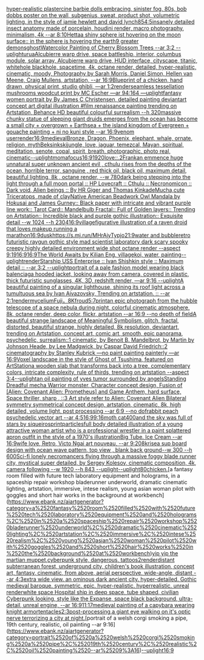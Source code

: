 [hyper-realistic plastercine barbie dolls embracing, sinister fog, 80s,  bob dobbs poster on the wall, subgenius, sweat, product shot, volumetric lighting, in the style of jamie hewlett and david lynch](https://www.ebank.nz/aiartgenerator?category=hyper-realistic%2520plastercine%2520barbie%2520dolls%2520embracing%2C%2520sinister%2520fog%2C%252080s%2C%2520%2520bob%2520dobbs%2520poster%2520on%2520the%2520wall%2C%2520subgenius%2C%2520sweat%2C%2520product%2520shot%2C%2520volumetric%2520lighting%2C%2520in%2520the%2520style%2520of%2520jamie%2520hewlett%2520and%2520david%2520lynch)[85](https://www.ebank.nz/aiartgenerator?category=85)[4:5](https://www.ebank.nz/aiartgenerator?category=4%3A5)[insanely detailed insect anatomy made of porcelain, houdini render, macro photography,  minimalism, 4k --ar 8:10](https://www.ebank.nz/aiartgenerator?category=insanely%2520detailed%2520insect%2520anatomy%2520made%2520of%2520porcelain%2C%2520houdini%2520render%2C%2520macro%2520photography%2C%2520%2520minimalism%2C%25204k%2520--ar%25208%3A10)[Hetta](https://www.ebank.nz/aiartgenerator?category=Hetta)[a shiny sphere ist hovering on the moon surface:: in the sphere is hovering the earth](https://www.ebank.nz/aiartgenerator?category=a%2520shiny%2520sphere%2520ist%2520hovering%2520on%2520the%2520moon%2520surface%3A%3A%2520in%2520the%2520sphere%2520is%2520hovering%2520the%2520earth)[9 greater demons](https://www.ebank.nz/aiartgenerator?category=9%2520greater%2520demons)[ghost](https://www.ebank.nz/aiartgenerator?category=ghost)[Watercolor Painting of Cherry Blossom Trees --ar 3:2 --uplight](https://www.ebank.nz/aiartgenerator?category=Watercolor%2520Painting%2520of%2520Cherry%2520Blossom%2520Trees%2520--ar%25203%3A2%2520--uplight)[urua](https://www.ebank.nz/aiartgenerator?category=urua)[Alcubierre warp drive, space battleship, interior, columbus module, solar array, Alcubierre warp drive, HUD interface, cityscape, titanic, whitehole blackhole, spacetime, 4k, octane render, detailed, hyper-realistic, cinematic, moody, Photography by Sarah Morris, Daniel Simon, Hellen van Meene, Craig Mullens, artstation, --ar 16:9](https://www.ebank.nz/aiartgenerator?category=Alcubierre%2520warp%2520drive%2C%2520space%2520battleship%2C%2520interior%2C%2520columbus%2520module%2C%2520solar%2520array%2C%2520Alcubierre%2520warp%2520drive%2C%2520HUD%2520interface%2C%2520cityscape%2C%2520titanic%2C%2520whitehole%2520blackhole%2C%2520spacetime%2C%25204k%2C%2520octane%2520render%2C%2520detailed%2C%2520hyper-realistic%2C%2520cinematic%2C%2520moody%2C%2520Photography%2520by%2520Sarah%2520Morris%2C%2520Daniel%2520Simon%2C%2520Hellen%2520van%2520Meene%2C%2520Craig%2520Mullens%2C%2520artstation%2C%2520--ar%252016%3A9)[Blueprint of a chicken, hand drawn, physical print, studio ghibli, —ar 1:2](https://www.ebank.nz/aiartgenerator?category=Blueprint%2520of%2520a%2520chicken%2C%2520hand%2520drawn%2C%2520physical%2520print%2C%2520studio%2520ghibli%2C%2520%E2%80%94ar%25201%3A2)[render](https://www.ebank.nz/aiartgenerator?category=render)[seamless tessellation mushrooms woodcut print by MC Escher —ar 94:164 —uplight](https://www.ebank.nz/aiartgenerator?category=seamless%2520tessellation%2520mushrooms%2520woodcut%2520print%2520by%2520MC%2520Escher%2520%E2%80%94ar%252094%3A164%2520%E2%80%94uplight)[fantasy women portrait by By James C Christensen, detailed painting deviantart concept art digital illustration #film renaissance painting trending on Artstation, Behance HD beautiful colourful surrealism --h 320](https://www.ebank.nz/aiartgenerator?category=fantasy%2520women%2520portrait%2520by%2520By%2520James%2520C%2520Christensen%2C%2520detailed%2520painting%2520deviantart%2520concept%2520art%2520digital%2520illustration%2520%23film%2520renaissance%2520painting%2520trending%2520on%2520Artstation%2C%2520Behance%2520HD%2520beautiful%2520colourful%2520surrealism%2520--h%2520320)[massive chunky statue of sleeping giant druids emerges from the ocean has become a small city + overgrown + Earthsea + the island kingdom of Evergreen + gouache painting + ni no kuni style --ar 16:9](https://www.ebank.nz/aiartgenerator?category=massive%2520chunky%2520statue%2520of%2520sleeping%2520giant%2520druids%2520emerges%2520from%2520the%2520ocean%2520has%2520become%2520a%2520small%2520city%2520%2B%2520overgrown%2520%2B%2520Earthsea%2520%2B%2520the%2520island%2520kingdom%2520of%2520Evergreen%2520%2B%2520gouache%2520painting%2520%2B%2520ni%2520no%2520kuni%2520style%2520--ar%252016%3A9)[venom user](https://www.ebank.nz/aiartgenerator?category=venom%2520user)[render](https://www.ebank.nz/aiartgenerator?category=render)[16:9](https://www.ebank.nz/aiartgenerator?category=16%3A9)[medieval](https://www.ebank.nz/aiartgenerator?category=medieval)[Bronze, Dragon, Phoenix, elephant, whale, ornate, religion, myth](https://www.ebank.nz/aiartgenerator?category=Bronze%2C%2520Dragon%2C%2520Phoenix%2C%2520elephant%2C%2520whale%2C%2520ornate%2C%2520religion%2C%2520myth)[Beksinkski](https://www.ebank.nz/aiartgenerator?category=Beksinkski)[jungle, love, jaguar, temezcal, Mayan, spiritual, meditation, senote, copal, spirit, breath, photographic, photo real, cinematic](https://www.ebank.nz/aiartgenerator?category=jungle%2C%2520love%2C%2520jaguar%2C%2520temezcal%2C%2520Mayan%2C%2520spiritual%2C%2520meditation%2C%2520senote%2C%2520copal%2C%2520spirit%2C%2520breath%2C%2520photographic%2C%2520photo%2520real%2C%2520cinematic)[--uplight](https://www.ebank.nz/aiartgenerator?category=--uplight)[moma](https://www.ebank.nz/aiartgenerator?category=moma)[focus](https://www.ebank.nz/aiartgenerator?category=focus)[16:9](https://www.ebank.nz/aiartgenerator?category=16%3A9)[1920](https://www.ebank.nz/aiartgenerator?category=1920)[love::.2](https://www.ebank.nz/aiartgenerator?category=love%3A%3A.2)[Frank](https://www.ebank.nz/aiartgenerator?category=Frank)[an emmence  huge unnatural super unknown ancient evil , cthulu  rises from the depths of the ocean, horrible terror,  sanguine , red thick oil, black oil,  maximum detail, beautiful lighting,  8k , octane render, --w 780](https://www.ebank.nz/aiartgenerator?category=an%2520emmence%2520%2520huge%2520unnatural%2520super%2520unknown%2520ancient%2520evil%2520%2C%2520cthulu%2520%2520rises%2520from%2520the%2520depths%2520of%2520the%2520ocean%2C%2520horrible%2520terror%2C%2520%2520sanguine%2520%2C%2520red%2520thick%2520oil%2C%2520black%2520oil%2C%2520%2520maximum%2520detail%2C%2520beautiful%2520lighting%2C%2520%25208k%2520%2C%2520octane%2520render%2C%2520--w%2520780)[dark being stepping into the light through a full moon portal :: HP Lovecraft :: Cthulu :: Necronomicon :: Dark void, Alien beings :: By HR Giger and Thomas Kinkade](https://www.ebank.nz/aiartgenerator?category=dark%2520being%2520stepping%2520into%2520the%2520light%2520through%2520a%2520full%2520moon%2520portal%2520%3A%3A%2520HP%2520Lovecraft%2520%3A%3A%2520Cthulu%2520%3A%3A%2520Necronomicon%2520%3A%3A%2520Dark%2520void%2C%2520Alien%2520beings%2520%3A%3A%2520By%2520HR%2520Giger%2520and%2520Thomas%2520Kinkade)[Mucha,](https://www.ebank.nz/aiartgenerator?category=Mucha%2C)[cute Triceratops ,made of clay](https://www.ebank.nz/aiartgenerator?category=cute%2520Triceratops%2520%2Cmade%2520of%2520clay)[Native American Beadwork Owl Mandala by Hokusai and James Gurney:: Black paper with intricate and vibrant purple line work:: Tarot Card:: Mandelbulb Fractal:: Full of Golden layers:: Trending on Artstation:: Incredible black and purple gothic illustration:: Exquisite detail --w 1024 --h 2304](https://www.ebank.nz/aiartgenerator?category=Native%2520American%2520Beadwork%2520Owl%2520Mandala%2520by%2520Hokusai%2520and%2520James%2520Gurney%3A%3A%2520Black%2520paper%2520with%2520intricate%2520and%2520vibrant%2520purple%2520line%2520work%3A%3A%2520Tarot%2520Card%3A%3A%2520Mandelbulb%2520Fractal%3A%3A%2520Full%2520of%2520Golden%2520layers%3A%3A%2520Trending%2520on%2520Artstation%3A%3A%2520Incredible%2520black%2520and%2520purple%2520gothic%2520illustration%3A%3A%2520Exquisite%2520detail%2520--w%25201024%2520--h%25202304)[16:9](https://www.ebank.nz/aiartgenerator?category=16%3A9)[village](https://www.ebank.nz/aiartgenerator?category=village)[figurative illustration of a raven droid that loves makeup running a marathon](https://www.ebank.nz/aiartgenerator?category=figurative%2520illustration%2520of%2520a%2520raven%2520droid%2520that%2520loves%2520makeup%2520running%2520a%2520marathon)[16:9](https://www.ebank.nz/aiartgenerator?category=16%3A9)[dusk](https://www.ebank.nz/aiartgenerator?category=dusk)[<https://s.mj.run/MHrAjyTypjo>](https://www.ebank.nz/aiartgenerator?category=%3Chttps%3A//s.mj.run/MHrAjyTypjo%3E)[21:9](https://www.ebank.nz/aiartgenerator?category=21%3A9)[water and bubble](https://www.ebank.nz/aiartgenerator?category=water%2520and%2520bubble)[retro futuristic raygun gothic style mad scientist laboratory dark scary spooky creepy highly detailed environment wide shot octane render --aspect 9:19](https://www.ebank.nz/aiartgenerator?category=retro%2520futuristic%2520raygun%2520gothic%2520style%2520mad%2520scientist%2520laboratory%2520dark%2520scary%2520spooky%2520creepy%2520highly%2520detailed%2520environment%2520wide%2520shot%2520octane%2520render%2520--aspect%25209%3A19)[16:9](https://www.ebank.nz/aiartgenerator?category=16%3A9)[16:9](https://www.ebank.nz/aiartgenerator?category=16%3A9)[The World Awaits by Kilian Eng, village](https://www.ebank.nz/aiartgenerator?category=The%2520World%2520Awaits%2520by%2520Kilian%2520Eng%2C%2520village)[koi, water, painting](https://www.ebank.nz/aiartgenerator?category=koi%2C%2520water%2C%2520painting)[--uplight](https://www.ebank.nz/aiartgenerator?category=--uplight)[render](https://www.ebank.nz/aiartgenerator?category=render)[Starship USS Enterprise :: Ivan Shishkin style :: Maximum detail :: --ar 3:2 --uplight](https://www.ebank.nz/aiartgenerator?category=Starship%2520USS%2520Enterprise%2520%3A%3A%2520Ivan%2520Shishkin%2520style%2520%3A%3A%2520Maximum%2520detail%2520%3A%3A%2520--ar%25203%3A2%2520--uplight)[portrait of a pale fashion model wearing black balenciaga hooded jacket, looking away from camera, covered in plastic, thick futuristic sunglasses, 4K, 3D, redshift render, —ar 9:16 --uplight](https://www.ebank.nz/aiartgenerator?category=portrait%2520of%2520a%2520pale%2520fashion%2520model%2520wearing%2520black%2520balenciaga%2520hooded%2520jacket%2C%2520looking%2520away%2520from%2520camera%2C%2520covered%2520in%2520plastic%2C%2520thick%2520futuristic%2520sunglasses%2C%25204K%2C%25203D%2C%2520redshift%2520render%2C%2520%E2%80%94ar%25209%3A16%2520--uplight)[A beautiful painting of a singular lighthouse, shining its roof light across a tumultuous sea by Ivan Aivazovsky, Trending on artstation. :: --ar 2:1](https://www.ebank.nz/aiartgenerator?category=A%2520beautiful%2520painting%2520of%2520a%2520singular%2520lighthouse%2C%2520shining%2520its%2520roof%2520light%2520across%2520a%2520tumultuous%2520sea%2520by%2520Ivan%2520Aivazovsky%2C%2520Trending%2520on%2520artstation.%2520%3A%3A%2520--ar%25202%3A1)[render](https://www.ebank.nz/aiartgenerator?category=render)[mycelium](https://www.ebank.nz/aiartgenerator?category=mycelium)[Fuji，8K](https://www.ebank.nz/aiartgenerator?category=Fuji%EF%BC%8C8K)[froud](https://www.ebank.nz/aiartgenerator?category=froud)[5:7](https://www.ebank.nz/aiartgenerator?category=5%3A7)[print](https://www.ebank.nz/aiartgenerator?category=print)[an epic photograph from the hubble telescope of a space nebula during night, colorful cinematic atmosphere, 8k, octane render, deep color, flickr, artstation --ar 16:9 --no depth of field](https://www.ebank.nz/aiartgenerator?category=an%2520epic%2520photograph%2520from%2520the%2520hubble%2520telescope%2520of%2520a%2520space%2520nebula%2520during%2520night%2C%2520colorful%2520cinematic%2520atmosphere%2C%25208k%2C%2520octane%2520render%2C%2520deep%2520color%2C%2520flickr%2C%2520artstation%2520--ar%252016%3A9%2520--no%2520depth%2520of%2520field)[A beautiful strange landscape of Meaningful Symbolism, glitch, fractal, distorted, beautiful strange, highly detailed, 8k resolution, deviantart, trending on Artstation, concept art, comic art, smooth,  epic panorama, psychedelic, surrealism::1 cinematic, by Benoit B. Mandelbrot, by Martin by Johnson Heade, by Lee Madgwick, by Caspar David Friedrich::2 cinematography by Stanley Kubrick —no paint painting painterly —ar 16:9](https://www.ebank.nz/aiartgenerator?category=A%2520beautiful%2520strange%2520landscape%2520of%2520Meaningful%2520Symbolism%2C%2520glitch%2C%2520fractal%2C%2520distorted%2C%2520beautiful%2520strange%2C%2520highly%2520detailed%2C%25208k%2520resolution%2C%2520deviantart%2C%2520trending%2520on%2520Artstation%2C%2520concept%2520art%2C%2520comic%2520art%2C%2520smooth%2C%2520%2520epic%2520panorama%2C%2520psychedelic%2C%2520surrealism%3A%3A1%2520cinematic%2C%2520by%2520Benoit%2520B.%2520Mandelbrot%2C%2520by%2520Martin%2520by%2520Johnson%2520Heade%2C%2520by%2520Lee%2520Madgwick%2C%2520by%2520Caspar%2520David%2520Friedrich%3A%3A2%2520cinematography%2520by%2520Stanley%2520Kubrick%2520%E2%80%94no%2520paint%2520painting%2520painterly%2520%E2%80%94ar%252016%3A9)[Voxel landscape in the style of Ghost of Tsushima, featured on ArtStation](https://www.ebank.nz/aiartgenerator?category=Voxel%2520landscape%2520in%2520the%2520style%2520of%2520Ghost%2520of%2520Tsushima%2C%2520featured%2520on%2520ArtStation)[a wooden slab that transforms back into a tree, complementary colors, intricate complexity, rule of thirds, trending on artstation --aspect 3:4](https://www.ebank.nz/aiartgenerator?category=a%2520wooden%2520slab%2520that%2520transforms%2520back%2520into%2520a%2520tree%2C%2520complementary%2520colors%2C%2520intricate%2520complexity%2C%2520rule%2520of%2520thirds%2C%2520trending%2520on%2520artstation%2520--aspect%25203%3A4)[--uplight](https://www.ebank.nz/aiartgenerator?category=--uplight)[an oil painting of yves tumor surrounded by angels](https://www.ebank.nz/aiartgenerator?category=an%2520oil%2520painting%2520of%2520yves%2520tumor%2520surrounded%2520by%2520angels)[Standing Dreadful mecha Warrior monster, Character concept design, Fusion of [Alien: Covenant Alien: Prometheus] and Game Anthem, hard surface, Space thriller, sharp , ::3  Art style refer to Alien: Covenant Alien   Bilateral symmetry       symmetrical   concept design,  artstation, cinematic,  8k, high detailed,  volume light,  post processing    --ar 6:9   --no dof](https://www.ebank.nz/aiartgenerator?category=Standing%2520Dreadful%2520mecha%2520Warrior%2520monster%2C%2520Character%2520concept%2520design%2C%2520Fusion%2520of%2520%5BAlien%3A%2520Covenant%2520Alien%3A%2520Prometheus%5D%2520and%2520Game%2520Anthem%2C%2520hard%2520surface%2C%2520Space%2520thriller%2C%2520sharp%2520%2C%2520%3A%3A3%2520%2520Art%2520style%2520refer%2520to%2520Alien%3A%2520Covenant%2520Alien%2520%2520%2520Bilateral%2520symmetry%2520%2520%2520%2520%2520%2520%2520symmetrical%2520%2520%2520concept%2520design%2C%2520%2520artstation%2C%2520cinematic%2C%2520%25208k%2C%2520high%2520detailed%2C%2520%2520volume%2520light%2C%2520%2520post%2520processing%2520%2520%2520%2520--ar%25206%3A9%2520%2520%2520--no%2520dof)[rabbit peach psychedelic vector art --ar 4:5](https://www.ebank.nz/aiartgenerator?category=rabbit%2520peach%2520psychedelic%2520vector%2520art%2520--ar%25204%3A5)[16:9](https://www.ebank.nz/aiartgenerator?category=16%3A9)[9:16](https://www.ebank.nz/aiartgenerator?category=9%3A16)[moth cat](https://www.ebank.nz/aiartgenerator?category=moth%2520cat)[400](https://www.ebank.nz/aiartgenerator?category=400)[and the sky was full of stars by siqueiros](https://www.ebank.nz/aiartgenerator?category=and%2520the%2520sky%2520was%2520full%2520of%2520stars%2520by%2520siqueiros)[print](https://www.ebank.nz/aiartgenerator?category=print)[particles](https://www.ebank.nz/aiartgenerator?category=particles)[full body detailed illustration of a young attractive woman artist who is a professional wrestler in a paint splattered apron outfit in the style of a 1970's illustration](https://www.ebank.nz/aiartgenerator?category=full%2520body%2520detailed%2520illustration%2520of%2520a%2520young%2520attractive%2520woman%2520artist%2520who%2520is%2520a%2520professional%2520wrestler%2520in%2520a%2520paint%2520splattered%2520apron%2520outfit%2520in%2520the%2520style%2520of%2520a%25201970%27s%2520illustration)[Big Tube. Ice Cream --ar 16:9](https://www.ebank.nz/aiartgenerator?category=Big%2520Tube.%2520Ice%2520Cream%2520--ar%252016%3A9)[wife love, Retro, Victo Ngai art nouveau,  --ar 9:20](https://www.ebank.nz/aiartgenerator?category=wife%2520love%2C%2520Retro%2C%2520Victo%2520Ngai%2520art%2520nouveau%2C%2520%2520--ar%25209%3A20)[8k](https://www.ebank.nz/aiartgenerator?category=8k)[rise](https://www.ebank.nz/aiartgenerator?category=rise)[a sup board design with ocean wave pattern, top view , blank back ground--w 300 --h 600](https://www.ebank.nz/aiartgenerator?category=a%2520sup%2520board%2520design%2520with%2520ocean%2520wave%2520pattern%2C%2520top%2520view%2520%2C%2520blank%2520back%2520ground--w%2520300%2520--h%2520600)[Sci-fi lonely necromancers flying through a massive foggy blade runner city, mystical super detailed, by Sergey Kolesov, cinematic composition, 4k, camera following --w 1920 --h 843 --uplight](https://www.ebank.nz/aiartgenerator?category=Sci-fi%2520lonely%2520necromancers%2520flying%2520through%2520a%2520massive%2520foggy%2520blade%2520runner%2520city%2C%2520mystical%2520super%2520detailed%2C%2520by%2520Sergey%2520Kolesov%2C%2520cinematic%2520composition%2C%25204k%2C%2520camera%2520following%2520--w%25201920%2520--h%2520843%2520--uplight)[--uplight](https://www.ebank.nz/aiartgenerator?category=--uplight)[80](https://www.ebank.nz/aiartgenerator?category=80)[chicken.](https://www.ebank.nz/aiartgenerator?category=chicken.)[a fantasy room filled with future tech laboratory equipment and holograms, in a spaceship repair workshop bladerunner underworld, dramatic cinematic lighting, artstation, immersive, intese realism, young asian woman pilot with goggles and short hair works in the background at workbench](https://www.ebank.nz/aiartgenerator?category=a%2520fantasy%2520room%2520filled%2520with%2520future%2520tech%2520laboratory%2520equipment%2520and%2520holograms%2C%2520in%2520a%2520spaceship%2520repair%2520workshop%2520bladerunner%2520underworld%2C%2520dramatic%2520cinematic%2520lighting%2C%2520artstation%2C%2520immersive%2C%2520intese%2520realism%2C%2520young%2520asian%2520woman%2520pilot%2520with%2520goggles%2520and%2520short%2520hair%2520works%2520in%2520the%2520background%2520at%2520workbench)[yip yip the martian muppet,cyberpunk style, dangerous, tattoos](https://www.ebank.nz/aiartgenerator?category=yip%2520yip%2520the%2520martian%2520muppet%2Ccyberpunk%2520style%2C%2520dangerous%2C%2520tattoos)[2](https://www.ebank.nz/aiartgenerator?category=2)[render](https://www.ebank.nz/aiartgenerator?category=render)[distant subterranean forest, underground city, children's book illustration, concept art, fantasy, cinematic, from above, aerial perspective, wide-angle, distant  --ar 4:3](https://www.ebank.nz/aiartgenerator?category=distant%2520subterranean%2520forest%2C%2520underground%2520city%2C%2520children%27s%2520book%2520illustration%2C%2520concept%2520art%2C%2520fantasy%2C%2520cinematic%2C%2520from%2520above%2C%2520aerial%2520perspective%2C%2520wide-angle%2C%2520distant%2520%2520--ar%25204%3A3)[extra wide view. an ominous dark ancient city. hyper-detailed. Gothic medieval baroque. symmetric. epic. hyper-realistic. hyperrealistic. unreal render](https://www.ebank.nz/aiartgenerator?category=extra%2520wide%2520view.%2520an%2520ominous%2520dark%2520ancient%2520city.%2520hyper-detailed.%2520Gothic%2520medieval%2520baroque.%2520symmetric.%2520epic.%2520hyper-realistic.%2520hyperrealistic.%2520unreal%2520render)[white space Hospital ship in deep space, tube shaped, civilian Cyberpunk looking, style like the Expanse, space black background, ultra-detail, unreal engine, --ar 16:9](https://www.ebank.nz/aiartgenerator?category=white%2520space%2520Hospital%2520ship%2520in%2520deep%2520space%2C%2520tube%2520shaped%2C%2520civilian%2520Cyberpunk%2520looking%2C%2520style%2520like%2520the%2520Expanse%2C%2520space%2520black%2520background%2C%2520ultra-detail%2C%2520unreal%2520engine%2C%2520--ar%252016%3A9)[11:17](https://www.ebank.nz/aiartgenerator?category=11%3A17)[medieval painting of a capybara wearing knight armor](https://www.ebank.nz/aiartgenerator?category=medieval%2520painting%2520of%2520a%2520capybara%2520wearing%2520knight%2520armor)[tentacles](https://www.ebank.nz/aiartgenerator?category=tentacles)[2:3](https://www.ebank.nz/aiartgenerator?category=2%3A3)[post-processing,](https://www.ebank.nz/aiartgenerator?category=post-processing%2C)[a giant eye walking on it's optic nerve terrorizing a city at night.](https://www.ebank.nz/aiartgenerator?category=a%2520giant%2520eye%2520walking%2520on%2520it%27s%2520optic%2520nerve%2520terrorizing%2520a%2520city%2520at%2520night.)[portrait of a welsh corgi smoking a pipe, 19th century, realistic, oil painting --ar 9:16](https://www.ebank.nz/aiartgenerator?category=portrait%2520of%2520a%2520welsh%2520corgi%2520smoking%2520a%2520pipe%2C%252019th%2520century%2C%2520realistic%2C%2520oil%2520painting%2520--ar%25209%3A16)[--uplight](https://www.ebank.nz/aiartgenerator?category=--uplight)[16:9](https://www.ebank.nz/aiartgenerator?category=16%3A9)